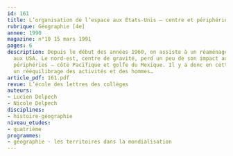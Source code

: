 ```yaml
---
id: 161
title: L’organisation de l’espace aux États-Unis – centre et périphéries 
rubrique: Géographie [4e]
annee: 1990
magazine: n°10 15 mars 1991
pages: 6
description: Depuis le début des années 1960, on assiste à un réaménagement de l’espace
  aux USA. Le nord-est, centre de gravité, perd un peu de son impact au profit des
  périphéries – côte Pacifique et golfe du Mexique. Il y a donc en cette fin de siècle
  un rééquilibrage des activités et des hommes…
article_pdf: 161.pdf
revue: L’école des lettres des collèges
auteurs:
- Lucien Delpech
- Nicole Delpech
disciplines:
- histoire-géographie
niveau_etudes:
- quatrième
programmes:
- géographie - les territoires dans la mondialisation
---
```

